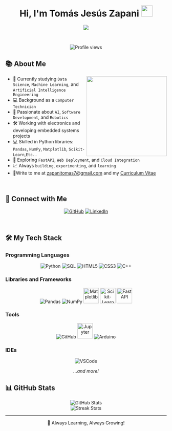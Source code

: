 <h1 align="center">Hi, I'm Tomás Jesús Zapani <img src="https://media.giphy.com/media/hvRJCLFzcasrR4ia7z/giphy.gif" width="35"></h1>

<p align="center">
  <a href="https://github.com/tu_usuario">
    <img src="https://readme-typing-svg.herokuapp.com?font=Fira+Code&color=00C7FF&size=24&center=true&vCenter=true&width=500&height=70&lines=Data+Science;Machine+Learning;AI+Engineer;Computer+Technician;Python+Developer;Robotics+and+Electronics;Always+Learning"/>
  </a>
</p>

<br>

<p align="center"> 
	<img src="https://komarev.com/ghpvc/?username=tu_usuario&label=Profile%20views&color=0e75b6&style=flat" alt="Profile views"/> 
</p>

## 📚 About Me

<picture> <img align="right" src="https://media.giphy.com/media/qgQUggAC3Pfv687qPC/giphy.gif" width="250px"></picture>

- 🏫 Currently studying `Data Science`, `Machine Learning`, and `Artificial Intelligence Engineering`
- 💻 Background as a `Computer Technician`
- 🫠 Passionate about `AI`, `Software Development`, and `Robotics`
- 🛠️ Working with electronics and developing embedded systems projects
- 💻 Skilled in Python libraries: `Pandas`, `NumPy`, `Matplotlib`, `Scikit-Learn`,`Etc..`
- 🚀 Exploring `FastAPI`, `Web Deployment`, and `Cloud Integration`
- 📈 Always `building`, `experimenting`, and `learning`
- 🔗Write to me at zapanitomas7@gmail.com and my [Curriculum Vitae](https://media.licdn.com/dms/image/v2/D4D22AQHqzBPXZZYjwA/feedshare-shrink_1280/B4DZZ1WYpfGgAk-/0/1745725525246?e=1748476800&v=beta&t=RIOtn3n8L04Cidej33hnGLIhFtvxPhHSIvHdVKYB-yA)

<br>

## 👤 Connect with Me

<p align="center">
  <a href="https://github.com/TomasZapani"><img src="https://img.shields.io/badge/github-%23181717.svg?style=plastic&logo=github&logoColor=white" alt="GitHub"/></a>
  <a href="https://www.linkedin.com/in/tomas-zapani-736722234/"><img src="https://img.shields.io/badge/linkedin-%230077B5.svg?style=plastic&logo=linkedin&logoColor=white" alt="LinkedIn"/></a>
</p>

<br>

## 🛠️ My Tech Stack

### Programming Languages
<p align="center"> 
  <img alt="Python" src="https://img.icons8.com/color/48/000000/python--v1.png"/>
  <img alt="SQL" src="https://img.icons8.com/color/48/000000/sql.png"/>
  <img alt="HTML5" src="https://img.icons8.com/color/48/000000/html-5--v1.png"/>
  <img alt="CSS3" src="https://img.icons8.com/color/48/000000/css3.png"/>
  <img alt="C++" src="https://img.icons8.com/color/48/000000/c-plus-plus-logo.png"/>
</p>

### Libraries and Frameworks
<p align="center">
  <img alt="Pandas" src="https://img.icons8.com/color/48/000000/pandas.png"/>
  <img alt="NumPy" src="https://img.icons8.com/color/48/000000/numpy.png"/>
  <img alt="Matplotlib" src="https://upload.wikimedia.org/wikipedia/commons/8/84/Matplotlib_icon.svg" width="48"/>
  <img alt="Scikit-Learn" src="https://upload.wikimedia.org/wikipedia/commons/0/05/Scikit_learn_logo_small.svg" width="48"/>
  <img alt="FastAPI" src="https://fastapi.tiangolo.com/img/logo-margin/logo-teal.png" width="48"/>
</p>


</svg>

### Tools
<p align="center">
  <img alt="GitHub" src="https://img.icons8.com/ios-filled/50/000000/github.png"/>
  <img alt="Jupyter" src="https://upload.wikimedia.org/wikipedia/commons/3/38/Jupyter_logo.svg" width="48"/>
  <img alt="Arduino" src="https://img.icons8.com/color/48/000000/arduino.png"/>
</p>

### IDEs
<p align="center">
  <img alt="VSCode" src="https://img.icons8.com/color/48/000000/visual-studio-code-2019.png"/>
</p>

<p align="center">
<em>...and more!</em>
</p>


## 📊 GitHub Stats

<p align="center">
  <img src="https://github-readme-stats.vercel.app/api?username=TomasZapani&show_icons=true&theme=tokyonight" alt="GitHub Stats"/>
  <br>
  <img src="https://github-readme-streak-stats.herokuapp.com?user=TomasZapani&theme=tokyonight" alt="Streak Stats"/>
</p>


---

<p align="center">💌 Always Learning, Always Growing!</p>
